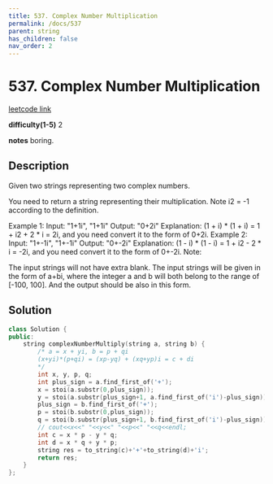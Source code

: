 ```yaml
---
title: 537. Complex Number Multiplication
permalink: /docs/537
parent: string
has_children: false
nav_order: 2
---
```

# 537. Complex Number Multiplication
[leetcode link](https://leetcode.com/problems/complex-number-multiplication/)

**difficulty(1-5)** 
2

**notes** 
boring.

## Description
Given two strings representing two complex numbers.

You need to return a string representing their multiplication. Note i2 = -1 according to the definition.

Example 1:
Input: "1+1i", "1+1i"
Output: "0+2i"
Explanation: (1 + i) * (1 + i) = 1 + i2 + 2 * i = 2i, and you need convert it to the form of 0+2i.
Example 2:
Input: "1+-1i", "1+-1i"
Output: "0+-2i"
Explanation: (1 - i) * (1 - i) = 1 + i2 - 2 * i = -2i, and you need convert it to the form of 0+-2i.
Note:

The input strings will not have extra blank.
The input strings will be given in the form of a+bi, where the integer a and b will both belong to the range of [-100, 100]. And the output should be also in this form.

## Solution
```c++
class Solution {
public:
    string complexNumberMultiply(string a, string b) {
        /* a = x + yi, b = p + qi
        (x+yi)*(p+qi) = (xp-yq) + (xq+yp)i = c + di
        */
        int x, y, p, q;
        int plus_sign = a.find_first_of('+');
        x = stoi(a.substr(0,plus_sign));
        y = stoi(a.substr(plus_sign+1, a.find_first_of('i')-plus_sign));
        plus_sign = b.find_first_of('+');
        p = stoi(b.substr(0,plus_sign));
        q = stoi(b.substr(plus_sign+1, b.find_first_of('i')-plus_sign));
        // cout<<x<<" "<<y<<" "<<p<<" "<<q<<endl;
        int c = x * p - y * q;
        int d = x * q + y * p;
        string res = to_string(c)+'+'+to_string(d)+'i';
        return res;
    }
};
``` 

<!-- 
Default label
{: .label }

Blue label
{: .label .label-blue }

Stable
{: .label .label-green }

New release
{: .label .label-purple }

Coming soon
{: .label .label-yellow }

Deprecated
{: .label .label-red } -->

